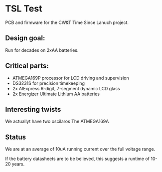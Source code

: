 # TSL Test

PCB and firmware for the CW&T Time Since Lanuch project.

## Design goal:

Run for decades on 2xAA batteries. 

## Critical parts:

* ATMEGA169P processor for LCD driving and supervision
* DS3231S for precision timekeeping
* 2x  AIExpress 6-digit, 7-segment dynamic LCD glass 
* 2x Energizer Ultimate Lithium AA batteries

## Interesting twists

We actuallyt have two oscilaros 
The ATMEGA169A 

## Status

We are at an average of 10uA running current over the full voltage range. 

If the battery datasheets are to be believed, this suggests a runtime of 10-20 years.





